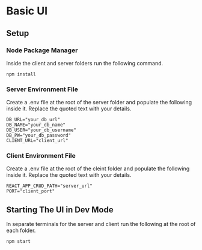 # Basic UI

## Setup

### Node Package Manager

Inside the client and server folders run the following command.

```
npm install
```

### Server Environment File

Create a .env file at the root of the server folder and populate the following inside it. Replace the quoted text with your details.

```
DB_URL="your_db_url"
DB_NAME="your_db_name"
DB_USER="your_db_username"
DB_PW="your_db_password"
CLIENT_URL="client_url"
```

### Client Environment File

Create a .env file at the root of the cleint folder and populate the following inside it. Replace the quoted text with your details.

```
REACT_APP_CRUD_PATH="server_url"
PORT="client_port"
```

## Starting The UI in Dev Mode

In separate terminals for the server and client run the following at the root of each folder.

```
npm start
```